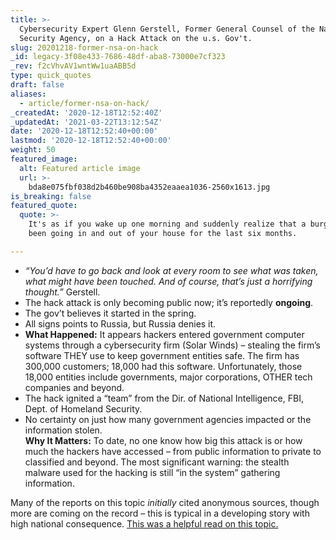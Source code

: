 ```yaml
---
title: >-
  Cybersecurity Expert Glenn Gerstell, Former General Counsel of the National
  Security Agency, on a Hack Attack on the u.s. Gov't.
slug: 20201218-former-nsa-on-hack
_id: legacy-3f08e433-7686-48df-aba8-73000e7cf323
_rev: f2cVhvAV1wntWw1uaABB5d
type: quick_quotes
draft: false
aliases:
  - article/former-nsa-on-hack/
_createdAt: '2020-12-18T12:52:40Z'
_updatedAt: '2021-03-22T13:12:54Z'
date: '2020-12-18T12:52:40+00:00'
lastmod: '2020-12-18T12:52:40+00:00'
weight: 50
featured_image:
  alt: Featured article image
  url: >-
    bda8e075fbf038d2b460be908ba4352eaaea1036-2560x1613.jpg
is_breaking: false
featured_quote:
  quote: >-
    It's as if you wake up one morning and suddenly realize that a burglar has
    been going in and out of your house for the last six months.

---
```

* _“You’d have to go back and look at every room to see what was taken, what might have been touched. And of course, that’s just a horrifying thought.”_ Gerstell.
* The hack attack is only becoming public now; it’s reportedly **ongoing**.
* The gov’t believes it started in the spring.
* All signs points to Russia, but Russia denies it.
* **What Happened:** It appears hackers entered government computer systems through a cybersecurity firm (Solar Winds) – stealing the firm’s software THEY use to keep government entities safe. The firm has 300,000 customers; 18,000 had this software. Unfortunately, those 18,000 entities include governments, major corporations, OTHER tech companies and beyond.
* The hack ignited a “team” from the Dir. of National Intelligence, FBI, Dept. of Homeland Security.
* No certainty on just how many government agencies impacted or the information stolen.  
**Why It Matters:** To date, no one know how big this attack is or how much the hackers have accessed – from public information to private to classified and beyond. The most significant warning: the stealth malware used for the hacking is still “in the system” gathering information.

Many of the reports on this topic *initially* cited anonymous sources, though more are coming on the record – this is typical in a developing story with high national consequence. [This was a helpful read on this topic.](https://www.npr.org/2020/12/15/946776718/u-s-scrambles-to-understand-major-computer-hack-but-says-little)